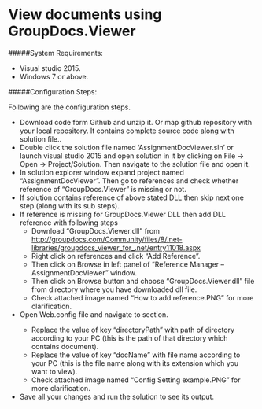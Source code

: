 # View documents using GroupDocs.Viewer

#####System Requirements:

* Visual studio 2015.
* Windows 7 or above.


#####Configuration Steps:

Following are the configuration steps.
* Download code form Github and unzip it. Or map github repository with your local repository. It contains complete source code along with solution file..
* Double click the solution file named ‘AssignmentDocViewer.sln’ or launch visual studio 2015 and open solution in it by clicking on File -> Open -> Project/Solution. Then navigate to the solution file and open it.
* In solution explorer window expand project named “AssignmentDocViewer”. Then go to references and check whether reference of “GroupDocs.Viewer” is missing or not. 
* If solution contains reference of above stated DLL then skip next one step (along with its sub steps).
* If reference is missing for GroupDocs.Viewer DLL then add DLL reference with following steps
  * Download “GroupDocs.Viewer.dll” from http://groupdocs.com/Community/files/8/.net-libraries/groupdocs_viewer_for_.net/entry11018.aspx
  * Right click on references and click “Add Reference”. 
  * Then click on Browse in left panel of “Reference Manager – AssignmentDocViewer” window.
  * Then click on Browse button and choose “GroupDocs.Viewer.dll” file from directory where you have downloaded dll file.
  * Check attached image named “How to add reference.PNG” for more clarification.
* Open Web.config file and navigate to <appSettings> section. 
  * Replace the value of key “directoryPath” with path of directory according to your PC (this is the path of that directory which contains document).
  * Replace the value of key “docName” with file name according to your PC (this is the file name along with its extension which you want to view).
  * Check attached image named “Config Setting example.PNG” for more clarification.
* Save all your changes and run the solution to see its output.
